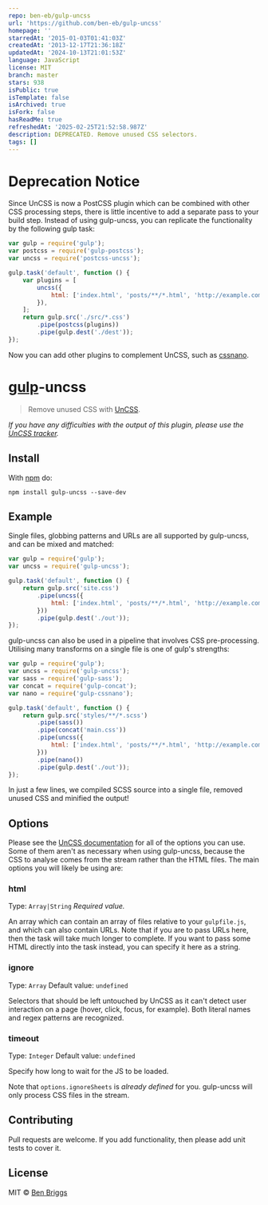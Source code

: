 ```yaml
---
repo: ben-eb/gulp-uncss
url: 'https://github.com/ben-eb/gulp-uncss'
homepage: ''
starredAt: '2015-01-03T01:41:03Z'
createdAt: '2013-12-17T21:36:18Z'
updatedAt: '2024-10-13T21:01:53Z'
language: JavaScript
license: MIT
branch: master
stars: 938
isPublic: true
isTemplate: false
isArchived: true
isFork: false
hasReadMe: true
refreshedAt: '2025-02-25T21:52:58.987Z'
description: DEPRECATED. Remove unused CSS selectors.
tags: []
---
```


# Deprecation Notice

Since UnCSS is now a PostCSS plugin which can be combined with other CSS
processing steps, there is little incentive to add a separate pass to your
build step. Instead of using gulp-uncss, you can replicate the functionality
by the following gulp task:

```js
var gulp = require('gulp');
var postcss = require('gulp-postcss');
var uncss = require('postcss-uncss');

gulp.task('default', function () {
    var plugins = [
        uncss({
            html: ['index.html', 'posts/**/*.html', 'http://example.com']
        }),
    ];
    return gulp.src('./src/*.css')
        .pipe(postcss(plugins))
        .pipe(gulp.dest('./dest'));
});
```

Now you can add other plugins to complement UnCSS, such as [cssnano].

[cssnano]: https://github.com/ben-eb/cssnano

# [gulp][gulp]-uncss

> Remove unused CSS with [UnCSS][orig].

*If you have any difficulties with the output of this plugin, please use the
[UnCSS tracker][bugs].*

## Install

With [npm](https://npmjs.org/package/gulp-uncss) do:

```
npm install gulp-uncss --save-dev
```

## Example

Single files, globbing patterns and URLs are all supported by gulp-uncss, and
can be mixed and matched:

```js
var gulp = require('gulp');
var uncss = require('gulp-uncss');

gulp.task('default', function () {
    return gulp.src('site.css')
        .pipe(uncss({
            html: ['index.html', 'posts/**/*.html', 'http://example.com']
        }))
        .pipe(gulp.dest('./out'));
});
```

gulp-uncss can also be used in a pipeline that involves CSS pre-processing.
Utilising many transforms on a single file is one of gulp's strengths:

```js
var gulp = require('gulp');
var uncss = require('gulp-uncss');
var sass = require('gulp-sass');
var concat = require('gulp-concat');
var nano = require('gulp-cssnano');

gulp.task('default', function () {
    return gulp.src('styles/**/*.scss')
        .pipe(sass())
        .pipe(concat('main.css'))
        .pipe(uncss({
            html: ['index.html', 'posts/**/*.html', 'http://example.com']
        }))
        .pipe(nano())
        .pipe(gulp.dest('./out'));
});
```

In just a few lines, we compiled SCSS source into a single file, removed unused
CSS and minified the output!

## Options

Please see the [UnCSS documentation][docs] for all of the options you can use.
Some of them aren't as necessary when using gulp-uncss, because the CSS to
analyse comes from the stream rather than the HTML files. The main options you
will likely be using are:

### html
Type: `Array|String`
*Required value.*

An array which can contain an array of files relative to your `gulpfile.js`, and
which can also contain URLs. Note that if you are to pass URLs here, then the
task will take much longer to complete. If you want to pass some HTML directly
into the task instead, you can specify it here as a string.

### ignore
Type: `Array`
Default value: `undefined`

Selectors that should be left untouched by UnCSS as it can't detect user
interaction on a page (hover, click, focus, for example). Both literal names and
regex patterns are recognized.

### timeout
Type: `Integer`
Default value: `undefined`

Specify how long to wait for the JS to be loaded.

Note that `options.ignoreSheets` is *already defined* for you. gulp-uncss will
only process CSS files in the stream.

## Contributing

Pull requests are welcome. If you add functionality, then please add unit tests
to cover it.

## License

MIT © [Ben Briggs](http://beneb.info)

[bugs]:    https://github.com/giakki/uncss/issues
[docs]:    https://github.com/giakki/uncss#within-nodejs
[gulp]:    https://github.com/gulpjs/gulp
[orig]:    https://github.com/giakki/uncss
